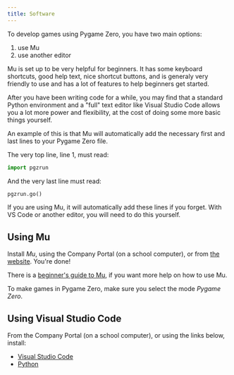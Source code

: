 ```yaml
---
title: Software
---
```


To develop games using Pygame Zero, you have two main options:
1. use Mu
2. use another editor
   
Mu is set up to be very helpful for beginners. It has some keyboard shortcuts, good help text, nice shortcut buttons, and is generaly very friendly to use and has a lot of features to help beginners get started.

After you have been writing code for a while, you may find that a standard Python environment and a "full" text editor like Visual Studio Code allows you a lot more power and flexibility, at the cost of doing some more basic things yourself.

An example of this is that Mu will automatically add the necessary first and last lines to your Pygame Zero file.

The very top line, line 1, must read:

```python
import pgzrun
```

And the very last line must read:
```python
pgzrun.go()
```

If you are using Mu, it will automatically add these lines if you forget. With VS Code or another editor, you will need to do this yourself.

## Using Mu

Install *Mu*, using the Company Portal (on a school computer), or from [the website](https://codewith.mu/). You're done!

There is a [beginner's guide to Mu](https://codewith.mu/en/tutorials/1.1/start), if you want more help on how to use Mu.

To make games in Pygame Zero, make sure you select the mode *Pygame Zero*.

## Using Visual Studio Code

From the Company Portal (on a school computer), or using the links below, install:

- [Visual Studio Code](https://code.visualstudio.com/)
- [Python](https://www.python.org/)

